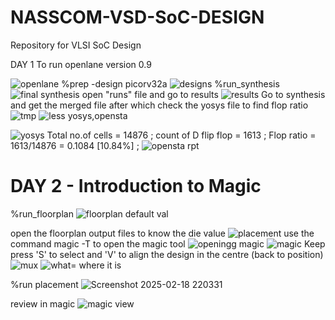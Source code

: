 # NASSCOM-VSD-SoC-DESIGN
Repository for VLSI SoC Design

DAY 1
To run openlane version 0.9 

![openlane](https://github.com/user-attachments/assets/b6a84693-1a48-4b34-9f68-e4135cd0e84d)
%prep -design picorv32a
![designs](https://github.com/user-attachments/assets/ab19eab9-95a9-420e-b039-c766c9ae5490)
%run_synthesis
![final synthesis](https://github.com/user-attachments/assets/2919a43b-cbd6-42b2-9812-919d28c7354e)
open "runs" file and go to results
![results](https://github.com/user-attachments/assets/21738ae5-493d-4020-8857-434290fefa5f)
Go to synthesis and get the merged file after which check the yosys file to find flop ratio
![tmp](https://github.com/user-attachments/assets/2c4122c8-c59f-446f-b47f-342d9bd6c9c4)
![less yosys,opensta](https://github.com/user-attachments/assets/286696eb-cfc9-4abe-9ab0-cd178ea14492)

![yosys](https://github.com/user-attachments/assets/bd7cb593-f146-4716-a006-03e79bcf1c99)
Total no.of cells = 14876 ;
count of D flip flop = 1613 ;
Flop ratio = 1613/14876 = 0.1084 [10.84%] ;
![opensta rpt](https://github.com/user-attachments/assets/caac2564-3771-49b6-bd14-d54ca27e0e9f)

# DAY 2 - Introduction to Magic
%run_floorplan
![floorplan default val](https://github.com/user-attachments/assets/b26065a7-28ef-4e0f-a18d-41fea275abab)

open the floorplan output files to know the die value 
![placement ](https://github.com/user-attachments/assets/4b6c171d-bc9d-4731-b3a6-16b20d54e825)
use the command magic -T to open the magic tool 
![openingg magic](https://github.com/user-attachments/assets/883300f8-40cf-4401-997c-b7103df13e1b)
![magic](https://github.com/user-attachments/assets/02a06878-a361-45d3-b58d-62a4af0a123a)
Keep press 'S' to select and 'V' to align the design in the centre (back to position)
![mux](https://github.com/user-attachments/assets/61c51ce0-e822-48e7-b866-16bc6b66705f)
![what= where it is ](https://github.com/user-attachments/assets/10399d8a-dd2f-4d69-a2df-d294b4d09f7b)

%run placement 
![Screenshot 2025-02-18 220331](https://github.com/user-attachments/assets/fd21b421-5113-4421-8e97-4499fe1600bf)

review in magic 
![magic view ](https://github.com/user-attachments/assets/deba5cd4-a8e2-4cc1-b675-eaf3801b0765)









